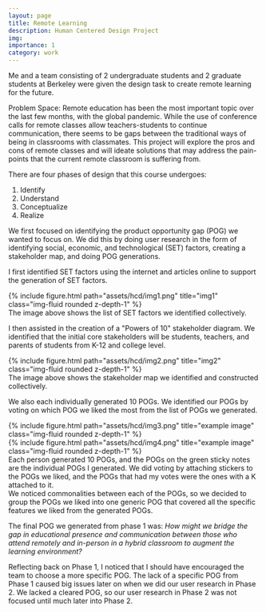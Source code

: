 ```yaml
---
layout: page
title: Remote Learning
description: Human Centered Design Project
img:
importance: 1
category: work
---
```


Me and a team consisting of 2 undergraduate students and 2 graduate students at Berkeley were given the design task to create remote learning for the future. 

Problem Space:
Remote education has been the most important topic over the last few months, with the global pandemic. While the use of conference calls for remote classes allow teachers-students to continue communication, there seems to be gaps between the traditional ways of being in classrooms with classmates. This project will explore the pros and cons of remote classes and will ideate solutions that may address the pain-points that the current remote classroom is suffering from.

There are four phases of design that this course undergoes:
1. Identify
2. Understand
3. Conceptualize
4. Realize

We first focused on identifying the product opportunity gap (POG) we wanted to focus on. 
We did this by doing user research in the form of identifying social, economic, and technological (SET) factors, creating a stakeholder map, and doing POG generations.

I first identified SET factors using the internet and articles online to support the generation of SET factors.
<div class="row">
    <div class="col-sm mt-3 mt-md-0">
        {% include figure.html path="assets/hcd/img1.png" title="img1" class="img-fluid rounded z-depth-1" %}
    </div>
</div>
<div class="caption">
    The image above shows the list of SET factors we identified collectively.
</div>

I then assisted in the creation of a "Powers of 10" stakeholder diagram. We identified that the initial core stakeholders will be students, teachers, and parents of students from K-12 and college level.
<div class="row">
    <div class="col-sm mt-3 mt-md-0">
        {% include figure.html path="assets/hcd/img2.png" title="img2" class="img-fluid rounded z-depth-1" %}
    </div>
</div>
<div class="caption">
    The image above shows the stakeholder map we identified and constructed collectively.
</div>

We also each individually generated 10 POGs. We identified our POGs by voting on which POG we liked the most from the list of POGs we generated. 
<div class="row">
    <div class="col-sm mt-3 mt-md-0">
        {% include figure.html path="assets/hcd/img3.png" title="example image" class="img-fluid rounded z-depth-1" %}
    </div>
    <div class="col-sm mt-3 mt-md-0">
        {% include figure.html path="assets/hcd/img4.png" title="example image" class="img-fluid rounded z-depth-1" %}
    </div>
</div>
<div class="caption">
    Each person generated 10 POGs, and the POGs on the green sticky notes are the individual POGs I generated. We did voting by attaching stickers to the POGs we liked, and the POGs that had my votes were the ones with a K attached to it. 
</div>
We noticed commonalities between each of the POGs, so we decided to group the POGs we liked into one generic POG that covered all the specific features we liked from the generated POGs.

The final POG we generated from phase 1 was:
*How might we bridge the gap in educational presence and communication between those who attend remotely and in-person in a hybrid classroom to augment the learning environment?*

Reflecting back on Phase 1, I noticed that I should have encouraged the team to choose a more specific POG. The lack of a specific POG from Phase 1 caused big issues later on when we did our user research in Phase 2. We lacked a cleared POG, so our user research in Phase 2 was not focused until much later into Phase 2. 